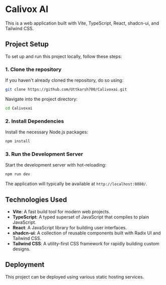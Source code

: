 # Calivox AI

This is a web application built with Vite, TypeScript, React, shadcn-ui, and Tailwind CSS.

## Project Setup

To set up and run this project locally, follow these steps:

### 1. Clone the repository

If you haven't already cloned the repository, do so using:
```bash
git clone https://github.com/Uttkarsh700/Calivoxai.git
```
Navigate into the project directory:
```bash
cd Calivoxai
```

### 2. Install Dependencies

Install the necessary Node.js packages:
```bash
npm install
```

### 3. Run the Development Server

Start the development server with hot-reloading:
```bash
npm run dev
```
The application will typically be available at `http://localhost:8080/`.

## Technologies Used

*   **Vite**: A fast build tool for modern web projects.
*   **TypeScript**: A typed superset of JavaScript that compiles to plain JavaScript.
*   **React**: A JavaScript library for building user interfaces.
*   **shadcn-ui**: A collection of reusable components built with Radix UI and Tailwind CSS.
*   **Tailwind CSS**: A utility-first CSS framework for rapidly building custom designs.

## Deployment

This project can be deployed using various static hosting services.
